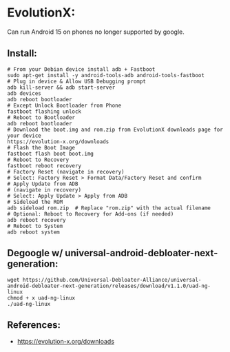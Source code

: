 EvolutionX:
===========
Can run Android 15 on phones no longer supported by google. 

Install:
--------
```
# From your Debian device install adb + Fastboot
sudo apt-get install -y android-tools-adb android-tools-fastboot
# Plug in device & Allow USB Debugging prompt
adb kill-server && adb start-server
adb devices
adb reboot bootloader
# Except Unlock Bootloader from Phone
fastboot flashing unlock
# Reboot to Bootloader
adb reboot bootloader
# Download the boot.img and rom.zip from EvolutionX downloads page for your device
https://evolution-x.org/downloads
# Flash the Boot Image
fastboot flash boot boot.img
# Reboot to Recovery
fastboot reboot recovery
# Factory Reset (navigate in recovery)
# Select: Factory Reset > Format Data/Factory Reset and confirm
# Apply Update from ADB
# (navigate in recovery)
# Select: Apply Update > Apply from ADB
# Sideload the ROM
adb sideload rom.zip  # Replace "rom.zip" with the actual filename
# Optional: Reboot to Recovery for Add-ons (if needed)
adb reboot recovery
# Reboot to System
adb reboot system
```

Degoogle w/ universal-android-debloater-next-generation:
---------------------------------------------------------
```
wget https://github.com/Universal-Debloater-Alliance/universal-android-debloater-next-generation/releases/download/v1.1.0/uad-ng-linux
chmod + x uad-ng-linux
./uad-ng-linux
```

References:
----------
* https://evolution-x.org/downloads